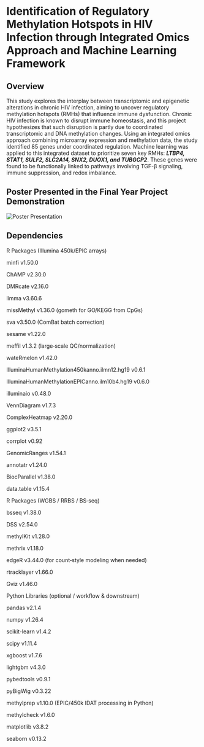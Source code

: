 # Identification of Regulatory Methylation Hotspots in HIV Infection through Integrated Omics Approach and Machine Learning Framework

## Overview
This study explores the interplay between transcriptomic and epigenetic alterations in chronic HIV infection, aiming to uncover regulatory methylation hotspots (RMHs) that influence immune dysfunction. Chronic HIV infection is known to disrupt immune homeostasis, and this project hypothesizes that such disruption is partly due to coordinated transcriptomic and DNA methylation changes.
Using an integrated omics approach combining microarray expression and methylation data, the study identified 85 genes under coordinated regulation. Machine learning was applied to this integrated dataset to prioritize seven key RMHs: **_LTBP4, STAT1, SULF2, SLC2A14, SNX2, DUOX1, and TUBGCP2_**. These genes were found to be functionally linked to pathways involving TGF-β signaling, immune suppression, and redox imbalance.

## Poster Presented in the Final Year Project Demonstration
![Poster Presentation](figures/High_Res_Poster-01.jpg)

## Dependencies
R Packages (Illumina 450k/EPIC arrays)

minfi v1.50.0

ChAMP v2.30.0

DMRcate v2.16.0

limma v3.60.6

missMethyl v1.36.0 (gometh for GO/KEGG from CpGs)

sva v3.50.0 (ComBat batch correction)

sesame v1.22.0

meffil v1.3.2 (large‑scale QC/normalization)

wateRmelon v1.42.0

IlluminaHumanMethylation450kanno.ilmn12.hg19 v0.6.1

IlluminaHumanMethylationEPICanno.ilm10b4.hg19 v0.6.0

illuminaio v0.48.0

VennDiagram v1.7.3

ComplexHeatmap v2.20.0

ggplot2 v3.5.1

corrplot v0.92

GenomicRanges v1.54.1

annotatr v1.24.0

BiocParallel v1.38.0

data.table v1.15.4

R Packages (WGBS / RRBS / BS‑seq)

bsseq v1.38.0

DSS v2.54.0

methylKit v1.28.0

methrix v1.18.0

edgeR v3.44.0 (for count‑style modeling when needed)

rtracklayer v1.66.0

Gviz v1.46.0

Python Libraries (optional / workflow & downstream)

pandas v2.1.4

numpy v1.26.4

scikit-learn v1.4.2

scipy v1.11.4

xgboost v1.7.6

lightgbm v4.3.0

pybedtools v0.9.1

pyBigWig v0.3.22

methylprep v1.10.0 (EPIC/450k IDAT processing in Python)

methylcheck v1.6.0

matplotlib v3.8.2

seaborn v0.13.2
